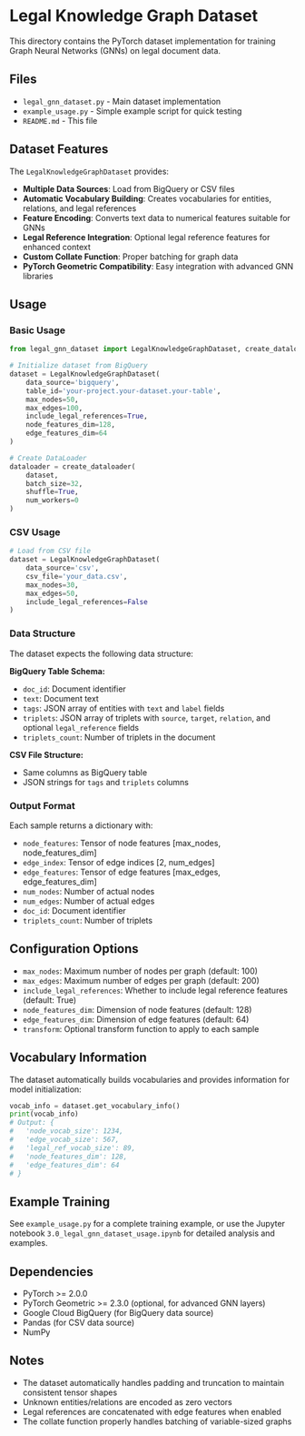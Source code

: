 # Legal Knowledge Graph Dataset

This directory contains the PyTorch dataset implementation for training Graph Neural Networks (GNNs) on legal document data.

## Files

- `legal_gnn_dataset.py` - Main dataset implementation
- `example_usage.py` - Simple example script for quick testing
- `README.md` - This file

## Dataset Features

The `LegalKnowledgeGraphDataset` provides:

- **Multiple Data Sources**: Load from BigQuery or CSV files
- **Automatic Vocabulary Building**: Creates vocabularies for entities, relations, and legal references
- **Feature Encoding**: Converts text data to numerical features suitable for GNNs
- **Legal Reference Integration**: Optional legal reference features for enhanced context
- **Custom Collate Function**: Proper batching for graph data
- **PyTorch Geometric Compatibility**: Easy integration with advanced GNN libraries

## Usage

### Basic Usage

```python
from legal_gnn_dataset import LegalKnowledgeGraphDataset, create_dataloader

# Initialize dataset from BigQuery
dataset = LegalKnowledgeGraphDataset(
    data_source='bigquery',
    table_id='your-project.your-dataset.your-table',
    max_nodes=50,
    max_edges=100,
    include_legal_references=True,
    node_features_dim=128,
    edge_features_dim=64
)

# Create DataLoader
dataloader = create_dataloader(
    dataset,
    batch_size=32,
    shuffle=True,
    num_workers=0
)
```

### CSV Usage

```python
# Load from CSV file
dataset = LegalKnowledgeGraphDataset(
    data_source='csv',
    csv_file='your_data.csv',
    max_nodes=30,
    max_edges=50,
    include_legal_references=False
)
```

### Data Structure

The dataset expects the following data structure:

**BigQuery Table Schema:**
- `doc_id`: Document identifier
- `text`: Document text
- `tags`: JSON array of entities with `text` and `label` fields
- `triplets`: JSON array of triplets with `source`, `target`, `relation`, and optional `legal_reference` fields
- `triplets_count`: Number of triplets in the document

**CSV File Structure:**
- Same columns as BigQuery table
- JSON strings for `tags` and `triplets` columns

### Output Format

Each sample returns a dictionary with:
- `node_features`: Tensor of node features [max_nodes, node_features_dim]
- `edge_index`: Tensor of edge indices [2, num_edges]
- `edge_features`: Tensor of edge features [max_edges, edge_features_dim]
- `num_nodes`: Number of actual nodes
- `num_edges`: Number of actual edges
- `doc_id`: Document identifier
- `triplets_count`: Number of triplets

## Configuration Options

- `max_nodes`: Maximum number of nodes per graph (default: 100)
- `max_edges`: Maximum number of edges per graph (default: 200)
- `include_legal_references`: Whether to include legal reference features (default: True)
- `node_features_dim`: Dimension of node features (default: 128)
- `edge_features_dim`: Dimension of edge features (default: 64)
- `transform`: Optional transform function to apply to each sample

## Vocabulary Information

The dataset automatically builds vocabularies and provides information for model initialization:

```python
vocab_info = dataset.get_vocabulary_info()
print(vocab_info)
# Output: {
#   'node_vocab_size': 1234,
#   'edge_vocab_size': 567,
#   'legal_ref_vocab_size': 89,
#   'node_features_dim': 128,
#   'edge_features_dim': 64
# }
```

## Example Training

See `example_usage.py` for a complete training example, or use the Jupyter notebook `3.0_legal_gnn_dataset_usage.ipynb` for detailed analysis and examples.

## Dependencies

- PyTorch >= 2.0.0
- PyTorch Geometric >= 2.3.0 (optional, for advanced GNN layers)
- Google Cloud BigQuery (for BigQuery data source)
- Pandas (for CSV data source)
- NumPy

## Notes

- The dataset automatically handles padding and truncation to maintain consistent tensor shapes
- Unknown entities/relations are encoded as zero vectors
- Legal references are concatenated with edge features when enabled
- The collate function properly handles batching of variable-sized graphs 